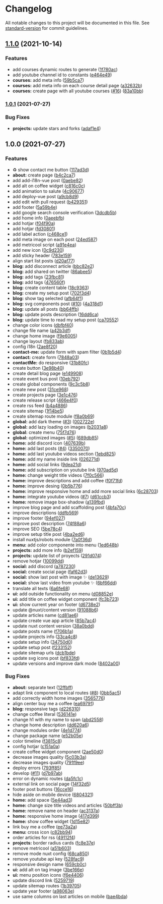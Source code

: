 # Changelog

All notable changes to this project will be documented in this file. See [standard-version](https://github.com/conventional-changelog/standard-version) for commit guidelines.

## [1.1.0](https://github.com/pablosirera/pablosirera.com/compare/v1.0.1...v1.1.0) (2021-10-14)


### Features

* add courses dynamic routes to generate ([1f780ac](https://github.com/pablosirera/pablosirera.com/commit/1f780ace0a23283d356c6c48196f7b2e4c4b400c))
* add youtube channel id to constants ([e464e49](https://github.com/pablosirera/pablosirera.com/commit/e464e496813ec1fb7f2f34362f71628e5833248d))
* **courses:** add meta info ([59b5ca7](https://github.com/pablosirera/pablosirera.com/commit/59b5ca7d1c7bc1840e737f8c487442597d3c8dce))
* **courses:** add meta info on each course detail page ([a32632b](https://github.com/pablosirera/pablosirera.com/commit/a32632b80627ef4467a8e98be43d38d3a32ef906))
* **courses:** create page with all youtube courses ([#16](https://github.com/pablosirera/pablosirera.com/issues/16)) ([83a10bb](https://github.com/pablosirera/pablosirera.com/commit/83a10bbb0de25d84a39d477bdcc0e24500a0e717))

### [1.0.1](https://github.com/pablosirera/pablosirera.com/compare/v1.0.0...v1.0.1) (2021-07-27)


### Bug Fixes

* **projects:** update stars and forks ([adaf1e4](https://github.com/pablosirera/pablosirera.com/commit/adaf1e4dde4356b67e58e6329cb73e16df3b6acc))

## 1.0.0 (2021-07-27)


### Features

* :recycle: show contact me button ([117ad3d](https://github.com/pablosirera/pablosirera.com/commit/117ad3d9bcc816c0c06e7401403fd56f38169163))
* **about:** create page ([b4c2ca7](https://github.com/pablosirera/pablosirera.com/commit/b4c2ca7aeb52ad67e1acb741726a298765d21120))
* add add-i18n-vue post ([0aebe82](https://github.com/pablosirera/pablosirera.com/commit/0aebe823b821d85b5febeb4f38e27f3e5b85a01e))
* add alt on coffee widget ([c816c0c](https://github.com/pablosirera/pablosirera.com/commit/c816c0cce6319594a0202c4e74f4beec80807f34))
* add animation to salute ([4c90677](https://github.com/pablosirera/pablosirera.com/commit/4c90677bbca4eb1754e640bf9eaa4f89cba92d66))
* add deploy-vue post ([a9cb8d9](https://github.com/pablosirera/pablosirera.com/commit/a9cb8d97830f6c7ef975508a53d04d19b02beeba))
* add edit with pull request ([b429351](https://github.com/pablosirera/pablosirera.com/commit/b42935158cda7396bc4dbf79175990b45b6fbc1e))
* add footer ([5a59b4e](https://github.com/pablosirera/pablosirera.com/commit/5a59b4ed8f946aa34995094007e49f6eb3ab9b65))
* add google search console verification ([3dcdb5b](https://github.com/pablosirera/pablosirera.com/commit/3dcdb5ba80219bec29f84203afb5d5e0225855af))
* add home info ([0aeebfb](https://github.com/pablosirera/pablosirera.com/commit/0aeebfbf0a7d7b817dec28968211e0b39899ddc7))
* add hotjar ([f04f90a](https://github.com/pablosirera/pablosirera.com/commit/f04f90a4423fe82015c8c5efe673ac3f8e2780ee))
* add hotjar ([fd30801](https://github.com/pablosirera/pablosirera.com/commit/fd30801f753023e23fe3d5625ea161a0ffb10042))
* add label action ([c468ce1](https://github.com/pablosirera/pablosirera.com/commit/c468ce10da0aae19a52e7d4de890b9cb458befb6))
* add meta image on each post ([24ed587](https://github.com/pablosirera/pablosirera.com/commit/24ed587344b76520a34dd181cc2b382e8e7dbd20))
* add metricool script ([a91e4ea](https://github.com/pablosirera/pablosirera.com/commit/a91e4eac6b4dc31ab8f372e0b21c795dbe0def82))
* add new icon ([0c9d230](https://github.com/pablosirera/pablosirera.com/commit/0c9d2305a79b1f5ea139bc9262ca20e1d7ecbdf5))
* add sticky header ([783e159](https://github.com/pablosirera/pablosirera.com/commit/783e159f19681906819a7ce12b7d85fecbe52328))
* align start list posts ([d20af77](https://github.com/pablosirera/pablosirera.com/commit/d20af7708946bee552143d81309560f914a2b9ae))
* **blog:** add disconnect article ([bbc82e2](https://github.com/pablosirera/pablosirera.com/commit/bbc82e21d80bedfead652b68d2712785126de223))
* **blog:** add shared on twitter ([86abee5](https://github.com/pablosirera/pablosirera.com/commit/86abee53c0ce53a29abd0abc225fe31661545340))
* **blog:** add tags ([23fbc81](https://github.com/pablosirera/pablosirera.com/commit/23fbc8122f58e6db21fb214ded4eefa42de20947))
* **blog:** add tags ([476560f](https://github.com/pablosirera/pablosirera.com/commit/476560f1c1872d7689c27ec456b5649551d6078a))
* **blog:** create content table ([18c9363](https://github.com/pablosirera/pablosirera.com/commit/18c9363099748c2b61a89abbf2c2a3640498d548))
* **blog:** create my setup post ([702f3d4](https://github.com/pablosirera/pablosirera.com/commit/702f3d49609431bbe827ce8816c6415755370b60))
* **blog:** show tag selected ([afb64f1](https://github.com/pablosirera/pablosirera.com/commit/afb64f1582e4a24617ad125d9b9e2ebc28db717c))
* **blog:** svg components post ([#10](https://github.com/pablosirera/pablosirera.com/issues/10)) ([4a318d1](https://github.com/pablosirera/pablosirera.com/commit/4a318d1dea9456cf876af8a73c201c8e5de758f1))
* **blog:** update all posts ([bb64ffb](https://github.com/pablosirera/pablosirera.com/commit/bb64ffb651ca2a71a5844a87235f1570c91241ee))
* **blog:** update posts description ([16dd6ca](https://github.com/pablosirera/pablosirera.com/commit/16dd6caec3bc83f9b5c1d016e1d7d40da5a1065e))
* **blog:** update time to read my setup post ([ca70552](https://github.com/pablosirera/pablosirera.com/commit/ca7055294b367f5329bb9e8ef5cb4875707319cf))
* change color icons ([dbfbf40](https://github.com/pablosirera/pablosirera.com/commit/dbfbf40e5f0648e60c88ff7e2722aede851d3ad4))
* change file name ([a42b3df](https://github.com/pablosirera/pablosirera.com/commit/a42b3dfe08a9d3addefcb5c157f2136c11153c17))
* change home image ([f9e6005](https://github.com/pablosirera/pablosirera.com/commit/f9e60051ac72b700f4851f53e95d4a186cb9e79c))
* change layout ([fb833ab](https://github.com/pablosirera/pablosirera.com/commit/fb833abd822d044e59dc8d921fda3de079f49297))
* config i18n ([2ae8f20](https://github.com/pablosirera/pablosirera.com/commit/2ae8f2014b625223fb9ee5740c1311d2636ccac7))
* **contact-me:** update form with spam filter ([0b1b5d4](https://github.com/pablosirera/pablosirera.com/commit/0b1b5d4b607f15deec6a38a2799746985491ebe9))
* **contact:** create form ([7848a03](https://github.com/pablosirera/pablosirera.com/commit/7848a03b9ecc582b77496962d76d59f6d6bc0928))
* **contactMe:** do responsive ([31b80fc](https://github.com/pablosirera/pablosirera.com/commit/31b80fc78cd13f891606c8aa674b41cf3e4c9c69))
* create button ([3e98b40](https://github.com/pablosirera/pablosirera.com/commit/3e98b40670aa1b69faf6c36f884f3004fde9ac06))
* create detail blog page ([e149908](https://github.com/pablosirera/pablosirera.com/commit/e149908522e4909762fb1ff514ed693e51409228))
* create event bus post ([10eb792](https://github.com/pablosirera/pablosirera.com/commit/10eb792019188e31bdf93175b40177719fe4eb8a))
* create global components ([9c3c5b8](https://github.com/pablosirera/pablosirera.com/commit/9c3c5b81da95183ee1c34cbbc6d7f9115c0a64c6))
* create new post ([31ce968](https://github.com/pablosirera/pablosirera.com/commit/31ce968e27072f579379a217a82fe12ad225e495))
* create projects page ([3e1c476](https://github.com/pablosirera/pablosirera.com/commit/3e1c47640a97f59da50cad4efb59b9b05065b28f))
* create release script ([466e4f0](https://github.com/pablosirera/pablosirera.com/commit/466e4f07be937c7cd803dd7ffcd7bdea15eec440))
* create rss feed ([b4a4886](https://github.com/pablosirera/pablosirera.com/commit/b4a488620c2be263095b4e15e970ea399ce79dd5))
* create sitemap ([1f14be5](https://github.com/pablosirera/pablosirera.com/commit/1f14be5b433f515b7a4cfb3c69210c8d9bddb020))
* create sitemap route module ([f8a0b69](https://github.com/pablosirera/pablosirera.com/commit/f8a0b69cb3f7deb49bb29069658c8aa6a66c4bb2))
* **global:** add dark theme ([#3](https://github.com/pablosirera/pablosirera.com/issues/3)) ([002722e](https://github.com/pablosirera/pablosirera.com/commit/002722e0f2054c6cce4ebf11223cda6104b76eb5))
* **global:** add lazy loading on images ([b2031a8](https://github.com/pablosirera/pablosirera.com/commit/b2031a82bd29d48b30dd87bc17542e82e1e3a60b))
* **global:** create menu ([75f7d76](https://github.com/pablosirera/pablosirera.com/commit/75f7d76fd0b8235a4df8aa75fc58dad5229f8809))
* **global:** optimized images ([#5](https://github.com/pablosirera/pablosirera.com/issues/5)) ([689db85](https://github.com/pablosirera/pablosirera.com/commit/689db8555c3ac5e54d63413e8a445c34b72aaa18))
* **home:** add discord icon ([407639b](https://github.com/pablosirera/pablosirera.com/commit/407639be2ad0de4af212746d7c05a89b60443fbf))
* **home:** add last posts ([#4](https://github.com/pablosirera/pablosirera.com/issues/4)) ([3350070](https://github.com/pablosirera/pablosirera.com/commit/3350070b3ea8375208651f620fe962baf02329a7))
* **home:** add last youtube videos section ([1ebd825](https://github.com/pablosirera/pablosirera.com/commit/1ebd82545769fbf1cec83189c199feb7e9095720))
* **home:** add my name inside link ([026271d](https://github.com/pablosirera/pablosirera.com/commit/026271df0c6886cb6a351ac03f296e95e2a111a6))
* **home:** add social links ([9dea21d](https://github.com/pablosirera/pablosirera.com/commit/9dea21d75ec74ec71070208f7868629c8328d1c0))
* **home:** add subscription on youtube link ([970ad5d](https://github.com/pablosirera/pablosirera.com/commit/970ad5d4fcda78c41d4605eb96e550853b6ee4ae))
* **home:** change weight title videos ([7f0c566](https://github.com/pablosirera/pablosirera.com/commit/7f0c566d53a82818a7228a7ca34321b53d7858f9))
* **home:** improve descriptions and add coffee ([f0f71fd](https://github.com/pablosirera/pablosirera.com/commit/f0f71fdd04840019182a883c80ce77735de3b429))
* **home:** improve desing ([0b5b776](https://github.com/pablosirera/pablosirera.com/commit/0b5b77654f0a64c15c8cbed4d62fed7aca334d30))
* **home:** improve responsive home and add more social links ([6c28703](https://github.com/pablosirera/pablosirera.com/commit/6c28703959a0e2a519279d232516f9508df32b20))
* **home:** integrate youtube videos ([#7](https://github.com/pablosirera/pablosirera.com/issues/7)) ([d61ccb3](https://github.com/pablosirera/pablosirera.com/commit/d61ccb376107c281f84211d542d9395aecb8186f))
* **home:** remove image box-shadow ([a139fbd](https://github.com/pablosirera/pablosirera.com/commit/a139fbd30d06e78195c0d353cb419ee2bedfdf04))
* improve blog page and add scaffolding post ([4bfa70c](https://github.com/pablosirera/pablosirera.com/commit/4bfa70c201426d570f65705ab839d7fc2c12f596))
* improve descriptions ([ddfb569](https://github.com/pablosirera/pablosirera.com/commit/ddfb56946757bb4df22c54e42d895e41829f60e1))
* improve footer ([94ef027](https://github.com/pablosirera/pablosirera.com/commit/94ef027b84a9fd9fb67e984613b2d3fe8ab94bd2))
* improve post description ([74f88a6](https://github.com/pablosirera/pablosirera.com/commit/74f88a6aca293d09db96aa22a8ea39ba16b106a0))
* improve SEO ([5be78c4](https://github.com/pablosirera/pablosirera.com/commit/5be78c4bab6dc508887a77b7f9227ad5c3c963fa))
* improve setup title post ([4ba2ed6](https://github.com/pablosirera/pablosirera.com/commit/4ba2ed6a80016ea2ae8c5afe02a6546b3a99ee73))
* install nuxtjs/robots module ([7a0f36d](https://github.com/pablosirera/pablosirera.com/commit/7a0f36db1a01ae638421f9e5c89e395075762eff))
* **menu:** add color componente into menu ([1ed648b](https://github.com/pablosirera/pablosirera.com/commit/1ed648b607c1d36c36a1694e848a9d6f2cbaa533))
* **projects:** add more info ([b2ef159](https://github.com/pablosirera/pablosirera.com/commit/b2ef159ae8d9da8956d20bad0aace1da31bfd168))
* **projects:** update list of proyects ([291d074](https://github.com/pablosirera/pablosirera.com/commit/291d07428d5dedfda70427c466c29c26b0fd7621))
* remove hotjar ([10099dd](https://github.com/pablosirera/pablosirera.com/commit/10099dd21f30b5af38245da79e37c005cae2982c))
* **social:** add discord ([a787230](https://github.com/pablosirera/pablosirera.com/commit/a7872308e970c2b21d2c766456b559e9e2cbb4af))
* **social:** create social page ([faf62d3](https://github.com/pablosirera/pablosirera.com/commit/faf62d3e46f2683e1c0e4dcd65e9f789db4a51ea))
* **social:** show last post with image :sparkles: ([de13629](https://github.com/pablosirera/pablosirera.com/commit/de13629d722e5ca6d7f50a9d47b4fc061d1d7c32))
* **social:** show last video from youtube :sparkles: ([6bf66dd](https://github.com/pablosirera/pablosirera.com/commit/6bf66dd34defc0a0c144172a83d84ec1d4a85d1c))
* translate all texts ([6a6fe68](https://github.com/pablosirera/pablosirera.com/commit/6a6fe68f1b0a5d5bac5618fa34d53dfd595a53b1))
* **ui:** add outside functionality on menu ([d08852e](https://github.com/pablosirera/pablosirera.com/commit/d08852e8fd754e8f0d2050d859e609f70e859485))
* **ui:** add title on coffee widget component ([fc3b723](https://github.com/pablosirera/pablosirera.com/commit/fc3b7239dd88cb6e71beccfe326d993e28d2ba40))
* **ui:** show current year on footer ([d6738e2](https://github.com/pablosirera/pablosirera.com/commit/d6738e282525cdffb6b248e7f0bb44e09a7650ad))
* update @nuxt/content version ([91088b6](https://github.com/pablosirera/pablosirera.com/commit/91088b6c50ee971fdef8be156a0987d6b363e598))
* update articles name ([cd81ae6](https://github.com/pablosirera/pablosirera.com/commit/cd81ae6eae263b153959dfc4b8ea4725a22d67fa))
* update create vue app article ([85b7ac4](https://github.com/pablosirera/pablosirera.com/commit/85b7ac4b3f8dbd98c7889bc783d52b083c135691))
* update nuxt content version ([38a0bdd](https://github.com/pablosirera/pablosirera.com/commit/38a0bdd678caa70de79140e026cdfb24cd127b9a))
* update posts name ([f706b1a](https://github.com/pablosirera/pablosirera.com/commit/f706b1a1e4d98a1be59afe311760172565a6d747))
* update projects info ([33ca4c8](https://github.com/pablosirera/pablosirera.com/commit/33ca4c865f48640d2a20a3cf23f073c94a45c6b8))
* update setup info ([34750d0](https://github.com/pablosirera/pablosirera.com/commit/34750d085ca591ca8ad76d47b7a1e3fdfd762718))
* update setup post ([f233152](https://github.com/pablosirera/pablosirera.com/commit/f233152d425d96f17ecb2099c6ee7e2b0e6c9935))
* update sitemap urls ([dcb1bde](https://github.com/pablosirera/pablosirera.com/commit/dcb1bdee269068c2dce5913142824f8361bf1b51))
* update svg icons post ([bf833fd](https://github.com/pablosirera/pablosirera.com/commit/bf833fd7dd53dccc9c42565053b955de374bedc1))
* update versions and improve dark mode ([8402a00](https://github.com/pablosirera/pablosirera.com/commit/8402a00fa04357db2529998d2e3a72a5a6209b55))


### Bug Fixes

* **about:** separate text ([12ffbff](https://github.com/pablosirera/pablosirera.com/commit/12ffbff8eaf679f68f3a20ac2bbdf74d03cf5f41))
* adapt link component to local routes ([#8](https://github.com/pablosirera/pablosirera.com/issues/8)) ([0bb5ac5](https://github.com/pablosirera/pablosirera.com/commit/0bb5ac5fcdf5f3c688839d97ddd072e59e9b116f))
* add correctly width home images ([3565776](https://github.com/pablosirera/pablosirera.com/commit/35657761d10ec4ba0cd460c35216600ffb19b62e))
* align center buy me a coffee ([ea69791](https://github.com/pablosirera/pablosirera.com/commit/ea697913b48004ef4b055d3515d899b13a2358ad))
* **blog:** responsive tags ([d226310](https://github.com/pablosirera/pablosirera.com/commit/d22631022cbe6f9f6b547de11e50f10d7afdb99d))
* change coffee literal ([536141e](https://github.com/pablosirera/pablosirera.com/commit/536141e42a544b0e39ed0be82aeaf587b1e3697c))
* change h1 with my name to span ([abd2558](https://github.com/pablosirera/pablosirera.com/commit/abd2558a22711871fb4ee466c0b82376fb45bc9e))
* change home description ([dd620a6](https://github.com/pablosirera/pablosirera.com/commit/dd620a6bc3a26035df5a83fae4de40a0205cec7d))
* change modules order ([4e1d774](https://github.com/pablosirera/pablosirera.com/commit/4e1d774666e8ee8259d22f3c6317c63a01685361))
* change package name ([e52b05e](https://github.com/pablosirera/pablosirera.com/commit/e52b05ee3006b9714430b740cacf09e4afce379c))
* color timeline ([f3815c8](https://github.com/pablosirera/pablosirera.com/commit/f3815c817558c31308c8cbf051473d1143580ca8))
* config hotjar ([c151a0a](https://github.com/pablosirera/pablosirera.com/commit/c151a0a4c3e4b90a03809c2c762bb9b89b009e0f))
* create coffee widget component ([2ae50d0](https://github.com/pablosirera/pablosirera.com/commit/2ae50d0779858bbcb628a8c504e31bc2ef4808e0))
* decrease images quality ([5c03b3a](https://github.com/pablosirera/pablosirera.com/commit/5c03b3a20a0b6eebed458c37a499c9fb700e94bf))
* decrease images quality ([791f9ee](https://github.com/pablosirera/pablosirera.com/commit/791f9eeea35f8a97b66e433becc096ec8bd676b2))
* deploy errors ([793ff85](https://github.com/pablosirera/pablosirera.com/commit/793ff85974f02827442dcf9f9abc2ccb553fb730))
* develop ([#11](https://github.com/pablosirera/pablosirera.com/issues/11)) ([d7b97ab](https://github.com/pablosirera/pablosirera.com/commit/d7b97abf6b1f3c39c67d33954b8de3cd8eed235e))
* error on dynamic routes ([da5fc1c](https://github.com/pablosirera/pablosirera.com/commit/da5fc1c16b6f2f93380f469318d6b3557bf92ffe))
* external link on social page ([14f32d5](https://github.com/pablosirera/pablosirera.com/commit/14f32d5176eeab46c189c577aeb7ba101b15db2a))
* footer post buttons ([16cce16](https://github.com/pablosirera/pablosirera.com/commit/16cce16ef78c1a21d647c8036d37d7e0b6f20e06))
* hide aside on mobile device ([6804321](https://github.com/pablosirera/pablosirera.com/commit/68043219ea2f80eb80a91c6336ae5d331e0bacd2))
* **home:** add space ([5e44ad3](https://github.com/pablosirera/pablosirera.com/commit/5e44ad3b5bd39e89c5a641ef305a0517ccea21bc))
* **home:** change size title videos and articles ([50bff3b](https://github.com/pablosirera/pablosirera.com/commit/50bff3bf4365e5d74b498a5034af5b40dd11df26))
* **home:** remove name on header ([ac3137a](https://github.com/pablosirera/pablosirera.com/commit/ac3137ac283776c35e4fbb14262c941d9f896fd2))
* **home:** responsive home image ([417d399](https://github.com/pablosirera/pablosirera.com/commit/417d39906dc6c27a73f4ca7debb9a84048421ed5))
* **home:** show coffee widget ([1d15e82](https://github.com/pablosirera/pablosirera.com/commit/1d15e82200a63280fd2818b91f338db59159de11))
* link buy me a coffee ([ee73a2a](https://github.com/pablosirera/pablosirera.com/commit/ee73a2aff382288918f0b8a9560e6eb59ae3cc02))
* **menu:** cross icon ([c82bb94](https://github.com/pablosirera/pablosirera.com/commit/c82bb94922dea6253f9417fbbbc019f42a82fa76))
* order articles for rss ([49112f4](https://github.com/pablosirera/pablosirera.com/commit/49112f46b13b00a54799ca3233d39aec5da46bc4))
* **projects:** border radius cards ([fc8e37e](https://github.com/pablosirera/pablosirera.com/commit/fc8e37ecbb942f9b8bbc825531e4ee0e4d8fa91d))
* remove metricool ([a51b603](https://github.com/pablosirera/pablosirera.com/commit/a51b603224e4b7838a10a557b9563ab9e10a4096))
* remove mode nuxt config ([68ca850](https://github.com/pablosirera/pablosirera.com/commit/68ca8508925fbb5e2bd5200175ef5f3ba103b7fd))
* remove youtube api key ([528fac9](https://github.com/pablosirera/pablosirera.com/commit/528fac96de1af17252f65c98e15c8b556e627f75))
* responsive design name ([659cb0c](https://github.com/pablosirera/pablosirera.com/commit/659cb0c6152edb2a34b3ad2b516df921f97ac09b))
* **ui:** add alt on tag image ([3be166e](https://github.com/pablosirera/pablosirera.com/commit/3be166efbfc6af23393ac5e9daeee80f26d42cfc))
* **ui:** menu position icons ([f6e4406](https://github.com/pablosirera/pablosirera.com/commit/f6e44064deb14368bf69de49d63d9a6578f08d81))
* update discord link ([5259719](https://github.com/pablosirera/pablosirera.com/commit/5259719b4bd8aa0ef372f5599fcaa7dcccb74a2b))
* update sitemap routes ([1b39705](https://github.com/pablosirera/pablosirera.com/commit/1b39705df40491b0ba43545b31016f728a95da01))
* update year footer ([a98063e](https://github.com/pablosirera/pablosirera.com/commit/a98063ee4952845ba0034250fda581251ee6f94d))
* use same columns on last articles on mobile ([bae4bda](https://github.com/pablosirera/pablosirera.com/commit/bae4bdad12bf8074acef34f080adb53e0d1d38ee))
